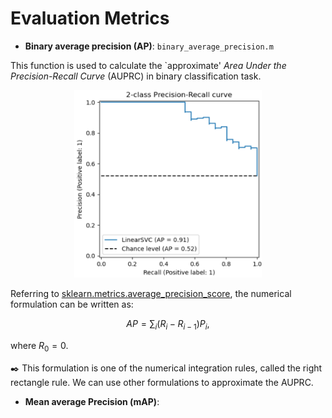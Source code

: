 # Evaluation Metrics

- **Binary average precision (AP)**: `binary_average_precision.m`

This function is used to calculate the `approximate' _Area Under the Precision-Recall Curve_ (AUPRC) in binary classification task.

<div  align="center">
 <img src="https://github.com/ZhangqiJiang07/Matlab_Tools/blob/main/evaluation_metrics/figs/PR_curve.png" width = "300" height = "300" alt="Precision-Recall Curve" />
</div>

Referring to [sklearn.metrics.average_precision_score](https://scikit-learn.org/stable/modules/generated/sklearn.metrics.average_precision_score.html), the numerical formulation can be written as:

$$
AP = \sum_{i} (R_{i} - R_{i-1})P_i,
$$

where $R_{0} = 0$.

✒️ This formulation is one of the numerical integration rules, called the right rectangle rule. We can use other formulations to approximate the AUPRC.


- **Mean average Precision (mAP)**:

